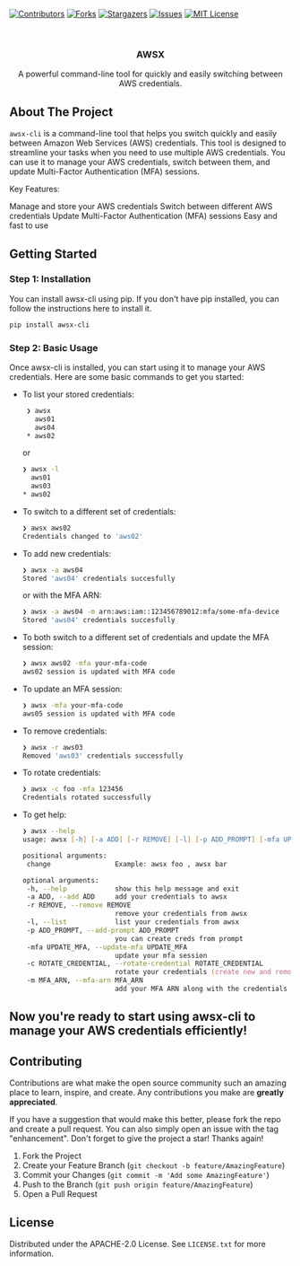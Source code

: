 <a name="readme-top"></a>

[![Contributors][contributors-shield]][contributors-url]
[![Forks][forks-shield]][forks-url]
[![Stargazers][stars-shield]][stars-url]
[![Issues][issues-shield]][issues-url]
[![MIT License][license-shield]][license-url]



<!-- PROJECT LOGO -->
<br />
<div align="center">

  <h3 align="center">AWSX</h3>

  <p align="center">
    A powerful command-line tool for quickly and easily switching between AWS credentials.
    <br />
  </p>
</div>


## About The Project

`awsx-cli` is a command-line tool that helps you switch quickly and easily between Amazon Web Services (AWS) credentials. This tool is designed to streamline your tasks when you need to use multiple AWS credentials. You can use it to manage your AWS credentials, switch between them, and update Multi-Factor Authentication (MFA) sessions.

Key Features:

Manage and store your AWS credentials
Switch between different AWS credentials
Update Multi-Factor Authentication (MFA) sessions
Easy and fast to use




<!-- GETTING STARTED -->
## Getting Started

### Step 1: Installation

You can install awsx-cli using pip. If you don't have pip installed, you can follow the instructions here to install it.

   ```sh
   pip install awsx-cli
   ```

### Step 2: Basic Usage

Once awsx-cli is installed, you can start using it to manage your AWS credentials. Here are some basic commands to get you started:

* To list your stored credentials:

   ```zsh
    ❯ awsx
      aws01
      aws04
    * aws02
    ```
    or
    ```zsh
    ❯ awsx -l
      aws01
      aws03
    * aws02
    ```

* To switch to a different set of credentials:

    ```zsh
    ❯ awsx aws02
    Credentials changed to 'aws02'
    ```

* To add new credentials:

    ```zsh
    ❯ awsx -a aws04
    Stored 'aws04' credentials succesfully
    ```
    or with the MFA ARN: 
    ```zsh
    ❯ awsx -a aws04 -m arn:aws:iam::123456789012:mfa/some-mfa-device
    Stored 'aws04' credentials succesfully
    ```

* To both switch to a different set of credentials and update the MFA session:

    ```zsh
    ❯ awsx aws02 -mfa your-mfa-code
    aws02 session is updated with MFA code
    ```

* To update an MFA session:

    ```zsh
    ❯ awsx -mfa your-mfa-code
    aws05 session is updated with MFA code
    ```
* To remove credentials:
 
     ```zsh
    ❯ awsx -r aws03
    Removed 'aws03' credentials successfully
    ```
* To rotate credentials:
 
     ```zsh
    ❯ awsx -c foo -mfa 123456
    Credentials rotated successfully
    ```
* To get help:

     ```zsh
    ❯ awsx --help
    usage: awsx [-h] [-a ADD] [-r REMOVE] [-l] [-p ADD_PROMPT] [-mfa UPDATE_MFA] [-c ROTATE_CREDENTIAL] [-m MFA_ARN] [change]

    positional arguments:
      change                Example: awsx foo , awsx bar

    optional arguments:
      -h, --help            show this help message and exit
      -a ADD, --add ADD     add your credentials to awsx
      -r REMOVE, --remove REMOVE
                            remove your credentials from awsx
      -l, --list            list your credentials from awsx
      -p ADD_PROMPT, --add-prompt ADD_PROMPT
                            you can create creds from prompt
      -mfa UPDATE_MFA, --update-mfa UPDATE_MFA
                            update your mfa session
      -c ROTATE_CREDENTIAL, --rotate-credential ROTATE_CREDENTIAL
                            rotate your credentials (create new and remove previous) Example: awsx -c foo -mfa 123456
      -m MFA_ARN, --mfa-arn MFA_ARN
                            add your MFA ARN along with the credentials to awsx
    ```


## Now you're ready to start using awsx-cli to manage your AWS credentials efficiently!


<!-- CONTRIBUTING -->
## Contributing

Contributions are what make the open source community such an amazing place to learn, inspire, and create. Any contributions you make are **greatly appreciated**.

If you have a suggestion that would make this better, please fork the repo and create a pull request. You can also simply open an issue with the tag "enhancement".
Don't forget to give the project a star! Thanks again!

1. Fork the Project
2. Create your Feature Branch (`git checkout -b feature/AmazingFeature`)
3. Commit your Changes (`git commit -m 'Add some AmazingFeature'`)
4. Push to the Branch (`git push origin feature/AmazingFeature`)
5. Open a Pull Request



<!-- LICENSE -->
## License

Distributed under the APACHE-2.0 License. See `LICENSE.txt` for more information.


[contributors-shield]: https://img.shields.io/github/contributors/mertongngl/awsx?style=for-the-badge
[contributors-url]: https://github.com/mertongngl/awsx/graphs/contributors
[forks-shield]: https://img.shields.io/github/forks/mertongngl/awsx?style=for-the-badge
[forks-url]: https://github.com/mertongngl/awsx/network/members
[stars-shield]: https://img.shields.io/github/stars/mertongngl/awsx?style=for-the-badge
[stars-url]: https://github.com/mertongngl/awsx/stargazers
[issues-shield]: https://img.shields.io/github/issues/mertongngl/awsx?style=for-the-badge
[issues-url]: https://github.com/mertongngl/awsx/issues
[license-shield]: https://img.shields.io/github/license/mertongngl/awsx?style=for-the-badge
[license-url]: https://github.com/mertongngl/awsx/blob/master/LICENSE.txt
